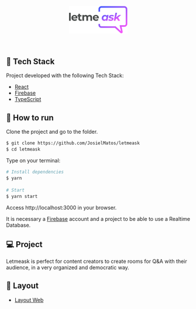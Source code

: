 <p align="center">
  <img alt="Letmeask" src=".github/logo.svg" width="160px">
</p>

<br>

## 🧪 Tech Stack

Project developed with the following Tech Stack:

- [React](https://reactjs.org)
- [Firebase](https://firebase.google.com/)
- [TypeScript](https://www.typescriptlang.org/)

## 🚀 How to run

Clone the project and go to the folder.

```bash
$ git clone https://github.com/JosielMatos/letmeask
$ cd letmeask
```

Type on your terminal:
```bash
# Install dependencies
$ yarn

# Start
$ yarn start
```
Access http://localhost:3000 in your browser.

It is necessary a [Firebase](https://firebase.google.com/) account and a project to be able to use a Realtime Database.

## 💻 Project

Letmeask is perfect for content creators to create rooms for Q&A with their audience, in a very organized and democratic way.

## 🔖 Layout

- [Layout Web](https://www.figma.com/file/mRDEawnPujjvaqCL1LBaPX/Letmeask) 

